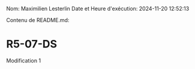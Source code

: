Nom: Maximilien Lesterlin
Date et Heure d'exécution: 2024-11-20 12:52:13

Contenu de README.md:

# R5-07-DS

Modification 1
